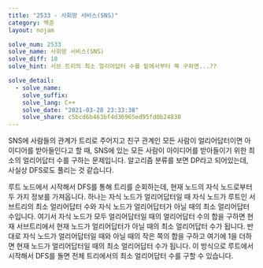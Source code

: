 ```yaml
---
title: "2533 - 사회망 서비스(SNS)"
category: 백준
layout: nojam

solve_num: 2533
solve_name: 사회망 서비스(SNS)
solve_diff: 18
solve_hint: 서브 트리의 최소 얼리어답터 수를 밑에서부터 쭉 구하면...??

solve_detail:
  - solve_name:
    solve_suffix:
    solve_lang: C++
    solve_date: "2021-03-28 23:33:38"
    solve_share: c5bcd6b463bf4d36965ed95fd0b24830
---
```


SNS에 사람들의 관계가 트리로 주어지고 친구 관계인 모든 사람이 얼리어답터이면 아이디어를 받아들인다고 할 때, SNS에 있는 모든 사람이 아이디어를 받아들이기 위한 최소의 얼리어답터 수를 구하는 문제입니다. 알고리즘 분류를 보면 DP라고 되어있는데, 사실상 DFS로도 풀리는 것 같습니다.

루트 노드에서 시작해서 DFS를 통해 트리를 순회하는데, 현재 노드의 자식 노드로부터 두 가지 정보를 가져옵니다. 하나는 자식 노드가 얼리어답터일 때 자식 노드가 루트인 서브트리의 최소 얼리어답터 수와 자식 노드가 얼리어답터가 아닐 때의 최소 얼리어답터 수입니다. 여기서 자식 노드가 모두 얼리어답터일 때의 얼리어답터 수의 합을 구하면 현재 서브트리에서 현재 노드가 얼리어답터가 아닐 때의 최소 얼리어답터 수가 됩니다. 반대로 자식 노드가 얼리어답터일 때와 아닐 때의 작은 쪽의 합을 구하고 여기에 1을 더하면 현재 노드가 얼리어답터일 때의 최소 얼리어답터 수가 됩니다. 이 방식으로 루트에서 시작해서 DFS를 돌면 전체 트리에서의 최소 얼리어답터 수를 구할 수 있습니다.
